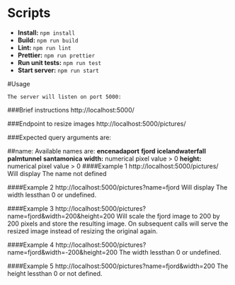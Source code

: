 # Scripts

- **Install:**  ``` npm install ```
- **Build:** ``` npm run build ```
- **Lint:**  ``` npm run lint ```
- **Prettier:**  ``` npm run prettier ```
- **Run unit tests:**  ``` npm run test ```
- **Start server:**  ``` npm run start ```

#Usage
```
The server will listen on port 5000:
```
###Brief instructions
http://localhost:5000/

###Endpoint to resize images
http://localhost:5000/pictures/

###Expected query arguments are:

##name: Available names are:
**encenadaport**
**fjord**
**icelandwaterfall**
**palmtunnel**
**santamonica**
**width:** numerical pixel value > 0
**height:** numerical pixel value > 0
####Example 1
http://localhost:5000/pictures/ Will display  The name not defined

####Example 2
http://localhost:5000/pictures?name=fjord Will display The width lessthan 0 or undefined.

####Example 3
http://localhost:5000/pictures?name=fjord&width=200&height=200 Will scale the fjord image to 200 by 200 pixels and store the resulting image. On subsequent calls will serve the resized image instead of resizing the original again.

####Example 4
http://localhost:5000/pictures?name=fjord&width=-200&height=200  The width lessthan 0 or undefined.

####Example 5
http://localhost:5000/pictures?name=fjord&width=200  The height lessthan 0 or not defined.

